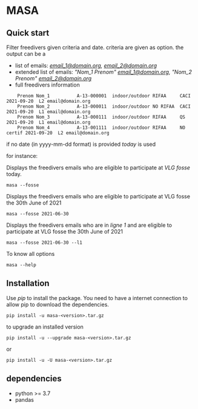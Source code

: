 # MASA

## Quick start

Filter freedivers given criteria and date. criteria are given as option.
the output can be a

* list of emails: *email_1@domain.org, email_2@domain.org*
* extended list of emails: *"Nom_1 Prenom" <email_1@domain.org>, "Nom_2 Prenom" <email_2@domain.org>*
* full freedivers information
```
    Prenom Nom_1          A-13-000001  indoor/outdoor RIFAA     CACI      2021-09-20  L2 email@domain.org
    Prenom Nom_2          A-13-000011  indoor/outdoor NO RIFAA  CACI      2021-09-20  L1 email@domain.org
    Prenom Nom_3          A-13-000111  indoor/outdoor RIFAA     QS        2021-09-20  L1 email@domain.org
    Prenom Nom_4          A-13-001111  indoor/outdoor RIFAA     NO certif 2021-09-20  L2 email@domain.org
```

if no date (in yyyy-mm-dd format) is provided *today* is used

for instance:

Displays the freedivers emails who are eligible to participate at *VLG fosse* today.

    masa --fosse

Displays the freedivers emails who are eligible to participate at VLG fosse the 30th June of 2021

    masa --fosse 2021-06-30

Displays the freedivers emails who are in *ligne 1* and are eligible to participate at VLG fosse the 30th June of 2021

    masa --fosse 2021-06-30 --l1

To know all options

    masa --help

## Installation

Use *pip* to install the package.
You need to have a internet connection to allow pip to download the dependencies.

    pip install -u masa-<version>.tar.gz

to upgrade an installed version

    pip install -u --upgrade masa-<version>.tar.gz

or

    pip install -u -U masa-<version>.tar.gz

dependencies
------------

* python >= 3.7
* pandas